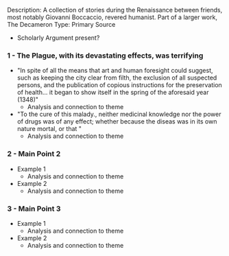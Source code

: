 Description: A collection of stories during the Renaissance between friends, most notably Giovanni Boccaccio, revered humanist. Part of a larger work, The Decameron
Type: Primary Source 
- Scholarly Argument present?
### 1 - The Plague, with its devastating effects, was terrifying
- "In spite of all the means that art and human foresight could suggest, such as keeping the city clear from filth, the exclusion of all suspected persons, and the publication of copious instructions for the preservation of health... it began to show itself in the spring of the aforesaid year (1348)"
	- Analysis and connection to theme
- "To the cure of this malady., neither medicinal knowledge nor the power of drugs was of any effect; whether because the diseas was in its own nature mortal, or that "
	- Analysis and connection to theme
### 2 - Main Point 2
- Example 1
	- Analysis and connection to theme
- Example 2
	- Analysis and connection to theme

### 3 - Main Point 3
- Example 1
	- Analysis and connection to theme
- Example 2
	- Analysis and connection to theme